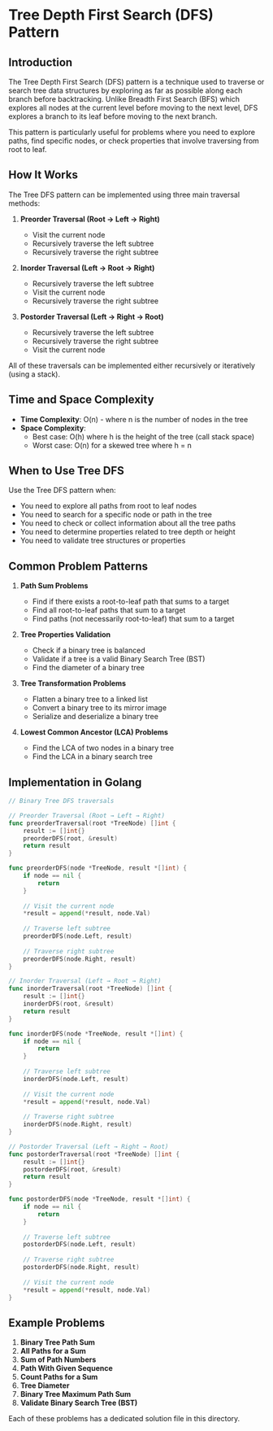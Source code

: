 # Tree Depth First Search (DFS) Pattern

## Introduction

The Tree Depth First Search (DFS) pattern is a technique used to traverse or search tree data structures by exploring as far as possible along each branch before backtracking. Unlike Breadth First Search (BFS) which explores all nodes at the current level before moving to the next level, DFS explores a branch to its leaf before moving to the next branch.

This pattern is particularly useful for problems where you need to explore paths, find specific nodes, or check properties that involve traversing from root to leaf.

## How It Works

The Tree DFS pattern can be implemented using three main traversal methods:

1. **Preorder Traversal (Root → Left → Right)**
   - Visit the current node
   - Recursively traverse the left subtree
   - Recursively traverse the right subtree

2. **Inorder Traversal (Left → Root → Right)**
   - Recursively traverse the left subtree
   - Visit the current node
   - Recursively traverse the right subtree

3. **Postorder Traversal (Left → Right → Root)**
   - Recursively traverse the left subtree
   - Recursively traverse the right subtree
   - Visit the current node

All of these traversals can be implemented either recursively or iteratively (using a stack).

## Time and Space Complexity

- **Time Complexity**: O(n) - where n is the number of nodes in the tree
- **Space Complexity**: 
  - Best case: O(h) where h is the height of the tree (call stack space)
  - Worst case: O(n) for a skewed tree where h = n

## When to Use Tree DFS

Use the Tree DFS pattern when:
- You need to explore all paths from root to leaf nodes
- You need to search for a specific node or path in the tree
- You need to check or collect information about all the tree paths
- You need to determine properties related to tree depth or height
- You need to validate tree structures or properties

## Common Problem Patterns

1. **Path Sum Problems**
   - Find if there exists a root-to-leaf path that sums to a target
   - Find all root-to-leaf paths that sum to a target
   - Find paths (not necessarily root-to-leaf) that sum to a target
   
2. **Tree Properties Validation**
   - Check if a binary tree is balanced
   - Validate if a tree is a valid Binary Search Tree (BST)
   - Find the diameter of a binary tree
   
3. **Tree Transformation Problems**
   - Flatten a binary tree to a linked list
   - Convert a binary tree to its mirror image
   - Serialize and deserialize a binary tree
   
4. **Lowest Common Ancestor (LCA) Problems**
   - Find the LCA of two nodes in a binary tree
   - Find the LCA in a binary search tree

## Implementation in Golang

```go
// Binary Tree DFS traversals

// Preorder Traversal (Root → Left → Right)
func preorderTraversal(root *TreeNode) []int {
    result := []int{}
    preorderDFS(root, &result)
    return result
}

func preorderDFS(node *TreeNode, result *[]int) {
    if node == nil {
        return
    }
    
    // Visit the current node
    *result = append(*result, node.Val)
    
    // Traverse left subtree
    preorderDFS(node.Left, result)
    
    // Traverse right subtree
    preorderDFS(node.Right, result)
}

// Inorder Traversal (Left → Root → Right)
func inorderTraversal(root *TreeNode) []int {
    result := []int{}
    inorderDFS(root, &result)
    return result
}

func inorderDFS(node *TreeNode, result *[]int) {
    if node == nil {
        return
    }
    
    // Traverse left subtree
    inorderDFS(node.Left, result)
    
    // Visit the current node
    *result = append(*result, node.Val)
    
    // Traverse right subtree
    inorderDFS(node.Right, result)
}

// Postorder Traversal (Left → Right → Root)
func postorderTraversal(root *TreeNode) []int {
    result := []int{}
    postorderDFS(root, &result)
    return result
}

func postorderDFS(node *TreeNode, result *[]int) {
    if node == nil {
        return
    }
    
    // Traverse left subtree
    postorderDFS(node.Left, result)
    
    // Traverse right subtree
    postorderDFS(node.Right, result)
    
    // Visit the current node
    *result = append(*result, node.Val)
}
```

## Example Problems

1. **Binary Tree Path Sum**
2. **All Paths for a Sum**
3. **Sum of Path Numbers**
4. **Path With Given Sequence**
5. **Count Paths for a Sum**
6. **Tree Diameter**
7. **Binary Tree Maximum Path Sum**
8. **Validate Binary Search Tree (BST)**

Each of these problems has a dedicated solution file in this directory. 